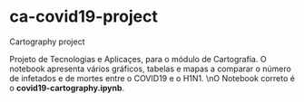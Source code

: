 # ca-covid19-project
Cartography project

Projeto de Tecnologias e Aplicaçes, para o módulo de Cartografia.
O notebook apresenta vários gráficos, tabelas e mapas a comparar o número de infetados e de mortes entre o COVID19 e o H1N1.
\nO Notebook correto é o **covid19-cartography.ipynb**.
